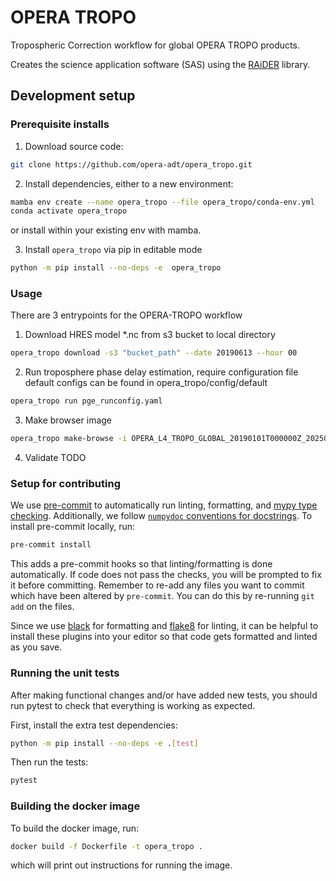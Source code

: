 # OPERA TROPO

Tropospheric Correction workflow for global OPERA TROPO products.

Creates the science application software (SAS) using the [RAiDER](https://github.com/dbekaert/RAiDER) library.

## Development setup


### Prerequisite installs
1. Download source code:
```bash
git clone https://github.com/opera-adt/opera_tropo.git
```
2. Install dependencies, either to a new environment:
```bash
mamba env create --name opera_tropo --file opera_tropo/conda-env.yml
conda activate opera_tropo 
```
or install within your existing env with mamba.

3. Install `opera_tropo` via pip in editable mode
```bash
python -m pip install --no-deps -e  opera_tropo
```

### Usage

There are 3 entrypoints for the OPERA-TROPO workflow

1. Download HRES model *.nc from s3 bucket to local directory
```bash
opera_tropo download -s3 "bucket_path" --date 20190613 --hour 00
```
2. Run troposphere phase delay estimation, require configuration file
   default configs can be found in opera_tropo/config/default
```bash
opera_tropo run pge_runconfig.yaml
```
3. Make browser image
```bash
opera_tropo make-browse -i OPERA_L4_TROPO_GLOBAL_20190101T000000Z_20250130T232942Z_HRES_0.1_v0.1.nc
```

4. Validate 
TODO

### Setup for contributing


We use [pre-commit](https://pre-commit.com/) to automatically run linting, formatting, and [mypy type checking](https://www.mypy-lang.org/).
Additionally, we follow [`numpydoc` conventions for docstrings](https://numpydoc.readthedocs.io/en/latest/format.html).
To install pre-commit locally, run:

```bash
pre-commit install
```
This adds a pre-commit hooks so that linting/formatting is done automatically. If code does not pass the checks, you will be prompted to fix it before committing.
Remember to re-add any files you want to commit which have been altered by `pre-commit`. You can do this by re-running `git add` on the files.

Since we use [black](https://black.readthedocs.io/en/stable/) for formatting and [flake8](https://flake8.pycqa.org/en/latest/) for linting, it can be helpful to install these plugins into your editor so that code gets formatted and linted as you save.

### Running the unit tests

After making functional changes and/or have added new tests, you should run pytest to check that everything is working as expected.

First, install the extra test dependencies:
```bash
python -m pip install --no-deps -e .[test]
```

Then run the tests:

```bash
pytest
```


### Building the docker image

To build the docker image, run:
```bash
docker build -f Dockerfile -t opera_tropo .
```
which will print out instructions for running the image.